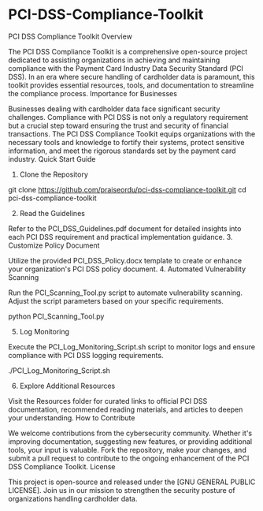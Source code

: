 # PCI-DSS-Compliance-Toolkit

PCI DSS Compliance Toolkit
Overview

The PCI DSS Compliance Toolkit is a comprehensive open-source project dedicated to assisting organizations in achieving and maintaining compliance with the Payment Card Industry Data Security Standard (PCI DSS). In an era where secure handling of cardholder data is paramount, this toolkit provides essential resources, tools, and documentation to streamline the compliance process.
Importance for Businesses

Businesses dealing with cardholder data face significant security challenges. Compliance with PCI DSS is not only a regulatory requirement but a crucial step toward ensuring the trust and security of financial transactions. The PCI DSS Compliance Toolkit equips organizations with the necessary tools and knowledge to fortify their systems, protect sensitive information, and meet the rigorous standards set by the payment card industry.
Quick Start Guide
1. Clone the Repository

git clone https://github.com/praiseordu/pci-dss-compliance-toolkit.git
cd pci-dss-compliance-toolkit

2. Read the Guidelines

Refer to the PCI_DSS_Guidelines.pdf document for detailed insights into each PCI DSS requirement and practical implementation guidance.
3. Customize Policy Document

Utilize the provided PCI_DSS_Policy.docx template to create or enhance your organization's PCI DSS policy document.
4. Automated Vulnerability Scanning

Run the PCI_Scanning_Tool.py script to automate vulnerability scanning. Adjust the script parameters based on your specific requirements. 

python PCI_Scanning_Tool.py

5. Log Monitoring

Execute the PCI_Log_Monitoring_Script.sh script to monitor logs and ensure compliance with PCI DSS logging requirements.

./PCI_Log_Monitoring_Script.sh

6. Explore Additional Resources

Visit the Resources folder for curated links to official PCI DSS documentation, recommended reading materials, and articles to deepen your understanding.
How to Contribute

We welcome contributions from the cybersecurity community. Whether it's improving documentation, suggesting new features, or providing additional tools, your input is valuable. Fork the repository, make your changes, and submit a pull request to contribute to the ongoing enhancement of the PCI DSS Compliance Toolkit.
License

This project is open-source and released under the [GNU GENERAL PUBLIC LICENSE]. Join us in our mission to strengthen the security posture of organizations handling cardholder data.
